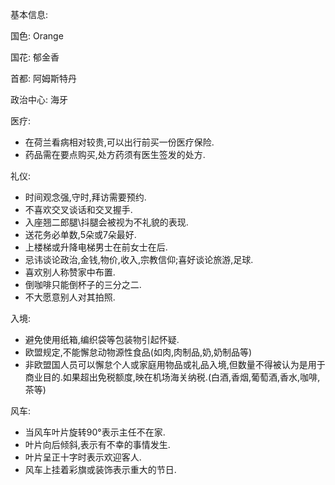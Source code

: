 基本信息:

国色: Orange

国花: 郁金香

首都: 阿姆斯特丹

政治中心: 海牙

医疗:
- 在荷兰看病相对较贵,可以出行前买一份医疗保险.
- 药品需在要点购买,处方药须有医生签发的处方.

礼仪:

- 时间观念强,守时,拜访需要预约.
- 不喜欢交叉谈话和交叉握手.
- 入座翘二郎腿\抖腿会被视为不礼貌的表现.
- 送花务必单数,5朵或7朵最好.
- 上楼梯或升降电梯男士在前女士在后.
- 忌讳谈论政治,金钱,物价,收入,宗教信仰;喜好谈论旅游,足球.
- 喜欢别人称赞家中布置.
- 倒咖啡只能倒杯子的三分之二.
- 不大愿意别人对其拍照.

入境:
- 避免使用纸箱,编织袋等包装物引起怀疑.
- 欧盟规定,不能懈怠动物源性食品(如肉,肉制品,奶,奶制品等)
- 非欧盟国人员可以懈怠个人或家庭用物品或礼品入境,但数量不得被认为是用于商业目的.如果超出免税额度,映在机场海关纳税.(白酒,香烟,葡萄酒,香水,咖啡,茶等)

风车:
- 当风车叶片旋转90°表示主任不在家.
- 叶片向后倾斜,表示有不幸的事情发生.
- 叶片呈正十字时表示欢迎客人.
- 风车上挂着彩旗或装饰表示重大的节日.
